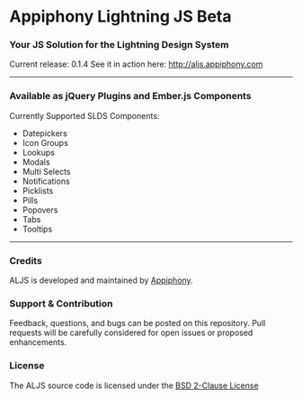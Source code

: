 # Appiphony Lightning JS Beta
### Your JS Solution for the Lightning Design System
Current release: 0.1.4
See it in action here: <a href="http://aljs.appiphony.com" target="_blank">http://aljs.appiphony.com</a>

---

### Available as jQuery Plugins and Ember.js Components
Currently Supported SLDS Components:
* Datepickers
* Icon Groups
* Lookups
* Modals
* Multi Selects
* Notifications
* Picklists
* Pills
* Popovers
* Tabs
* Tooltips

---

### Credits
ALJS is developed and maintained by <a href="http://appiphony.com" target="_blank">Appiphony</a>.

### Support & Contribution
Feedback, questions, and bugs can be posted on this repository. Pull requests will be carefully considered for open issues or proposed enhancements.

### License
The ALJS source code is licensed under the <a href="http://opensource.org/licenses/BSD-2-Clause" target="_blank">BSD 2-Clause License</a>